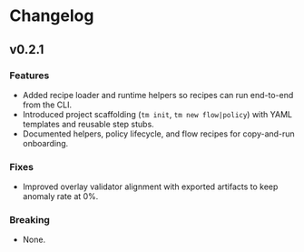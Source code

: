 # Changelog

## v0.2.1

### Features
- Added recipe loader and runtime helpers so recipes can run end-to-end from the CLI.
- Introduced project scaffolding (`tm init`, `tm new flow|policy`) with YAML templates and reusable step stubs.
- Documented helpers, policy lifecycle, and flow recipes for copy-and-run onboarding.

### Fixes
- Improved overlay validator alignment with exported artifacts to keep anomaly rate at 0%.

### Breaking
- None.
